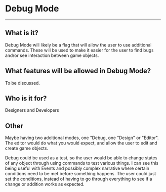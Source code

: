 # **Debug Mode** #

---

## What is it? ##

Debug Mode will likely be a flag that will allow the user to use additional commands. These will be used to make it easier for the user to find bugs and/or see interaction between game objects.

## What features will be allowed in Debug Mode? ##

To be discussed.

## Who is it for? ##

Designers and Developers

## Other ##

Maybe having two additional modes, one "Debug, one "Design" or "Editor". The editor would do what you would expect, and allow the user to edit and create game objects.

Debug could be used as a test, so the user would be able to change states of any object through using commands to test various things. I can see this being useful with Events and possibly complex narrative where certain conditions need to be met before something happens. The user could just set the conditions, instead of having to go through everything to see if a change or addition works as expected.